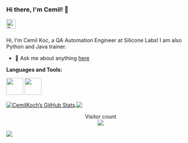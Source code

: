 ### Hi there, I'm Cemil! 👋

<a href="https://www.linkedin.com/in/cemil-koc-715ab616a/">
  <img align="left" alt="Cemil Koc | LinkedIn" width="25px" src="https://raw.githubusercontent.com/cemilkoch/cemilkoch/main/images/Linkedin.svg" />
</a>


<br />
<br />

Hi, I'm Cemil Koc, a QA Automation Engineer at Silicone Labs!
I am also Python and Java trainer.

- 💬 Ask me about anything [here](https://github.com/cemilkoch/cemilkoch/issues)

**Languages and Tools:**

<code><img height="45" src="https://raw.githubusercontent.com/cemilkoch/cemilkoch/main/images/java.svg"></code>
<code><img height="45" src="https://raw.githubusercontent.com/cemilkoch/cemilkoch/main/images/python.svg"></code>


<a href="https://github.com/cemilkoch">
  <img align="center" alt="CemilKoch’s GitHub Stats" src="https://github-readme-stats.vercel.app/api?username=cemilkoch&show_icons=true&include_all_commits=true&hide-border=true"/>
</a>
<a href="https://github.com/cemilkoch">
  <img align="center" src="https://github-readme-stats.vercel.app/api/top-langs/?username=cemilkoch&layout=compact" />
</a>

<br />

<p align="center"> 
  Visitor count<br>
  <img src="https://profile-counter.glitch.me/cemilkoch/count.svg" />
</p>

![](https://komarev.com/ghpvc/?username=cemilkoch&color=green)

